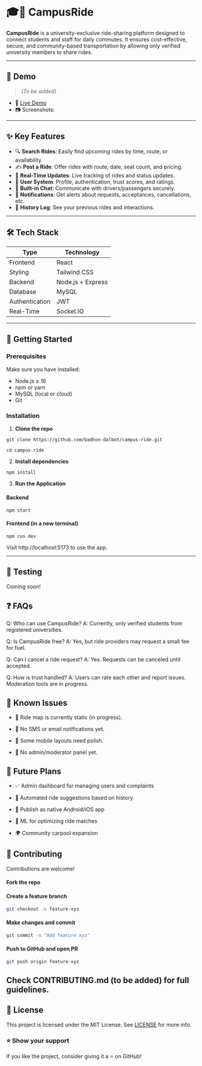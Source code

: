 # 🎓🚗 CampusRide

**CampusRide** is a university-exclusive ride-sharing platform designed to connect students and staff for daily commutes. It ensures cost-effective, secure, and community-based transportation by allowing only verified university members to share rides.

---

## 📸 Demo

> *(To be added)*

- 🔗 [Live Demo](https:)
- 📷 Screenshots:

---

## ✨ Key Features

- 🔍 **Search Rides**: Easily find upcoming rides by time, route, or availability.
- ✍️ **Post a Ride**: Offer rides with route, date, seat count, and pricing.
- 🔄 **Real-Time Updates**: Live tracking of rides and status updates.
- 👥 **User System**: Profile, authentication, trust scores, and ratings.
- 💬 **Built-in Chat**: Communicate with drivers/passengers securely.
- 🔔 **Notifications**: Get alerts about requests, acceptances, cancellations, etc.
- 🧾 **History Log**: See your previous rides and interactions.

---


## 🛠️ Tech Stack

| Type         | Technology                    |
|--------------|-------------------------------|
| Frontend     | React                         |
| Styling      | Tailwind CSS                  |
| Backend      | Node.js + Express             |
| Database     | MySQL                         |
| Authentication | JWT                         |
| Real-Time    | Socket.IO                     |

---


## 🚀 Getting Started

### Prerequisites

Make sure you have installed:

- Node.js ≥ 16
- npm or yarn
- MySQL (local or cloud)
- Git

### Installation
1. **Clone the repo**

```
git clone https://github.com/badhon-dalbot/campus-ride.git
```
```
cd campus-ride
```
2. **Install dependencies**
``` 
npm install
```
3. **Run the Application**
#### Backend

```
npm start
```
#### Frontend (in a new terminal)
```
npm run dev
```
Visit http://localhost:5173 to use the app.

---
## 🧪 Testing
Coming soon!

## ❓ FAQs
Q: Who can use CampusRide?
A: Currently, only verified students from registered universities.

Q: Is CampusRide free?
A: Yes, but ride providers may request a small fee for fuel.

Q: Can I cancel a ride request?
A: Yes. Requests can be canceled until accepted.

Q: How is trust handled?
A: Users can rate each other and report issues. Moderation tools are in progress.

## 🐞 Known Issues
- 🚫 Ride map is currently static (in progress).

- 📵 No SMS or email notifications yet.

- 🐛 Some mobile layouts need polish.

- 🔐 No admin/moderator panel yet.

## 🔮 Future Plans
- ✅ Admin dashboard for managing users and complaints

- 🔄 Automated ride suggestions based on history

- 📲 Publish as native Android/iOS app

- 🧠 ML for optimizing ride matches

- 🌍 Community carpool expansion

## 🤝 Contributing
Contributions are welcome!
#### Fork the repo
#### Create a feature branch
```bash
git checkout -b feature-xyz
```
#### Make changes and commit
```bash
git commit -m "Add feature xyz"
```
#### Push to GitHub and open PR
```bash
git push origin feature-xyz
```

## Check CONTRIBUTING.md (to be added) for full guidelines.

## 📄 License
This project is licensed under the MIT License. See [LICENSE](https://github.com/badhon-dalbot/campus-ride/blob/main/LICENSE) for more info.



### ⭐ Show your support
If you like the project, consider giving it a ⭐ on GitHub!

